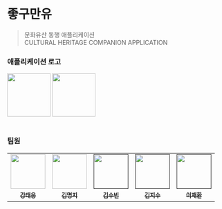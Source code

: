 # 좋구만유
> 문화유산 동행 애플리케이션 </br>
> CULTURAL HERITAGE COMPANION APPLICATION </br>

### 애플리케이션 로고
<img width="100px" src="https://user-images.githubusercontent.com/52437364/185876019-f544dd02-ab2e-4f10-af4e-43a5d970e4cd.png">   <img width="100px" src="https://user-images.githubusercontent.com/52437364/185876614-0a9a6ba9-c170-43de-a247-cfd8e8f299c1.png">
</br></br>

### 팀원
<table>
  <tr>
    <td align="center"><a href="https://github.com/dttmm"><img src="https://avatars.githubusercontent.com/dttmm" width="80px;" alt=""></td>
    <td align="center"><a href="https://github.com/mxxxxxji"><img src="https://avatars.githubusercontent.com/mxxxxxji" width="80px;" alt=""></td>
    <td align="center"><a href=""><img src="" width="80px;" alt=""></td>
    <td align="center"><a href=""><img src="" width="80px;" alt=""></td>
    <td align="center"><a href=""><img src="" width="80px;" alt=""></td>
  </tr>
  <tr>
    <td align="center"><a href=""><sub><b>강태웅</b></td>
    <td align="center"><a href="https://github.com/mxxxxxji"><sub><b>김명지</b></td>
    <td align="center"><a href=""><sub><b>김수빈</b></td>
    <td align="center"><a href=""><sub><b>김지수</b></td>
    <td align="center"><a href=""><sub><b>이재환</b></td>
  </tr>
</table>
      
</br>

